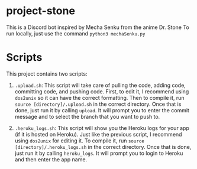 # project-stone
This is a Discord bot inspired by Mecha Senku from the anime Dr. Stone
To run locally, just use the command ```python3 mechaSenku.py```

# Scripts
This project contains two scripts:
1) ```.upload.sh```:  This script will take care of pulling the code, adding code, committing code, and pushing code.
                      First, to edit it, I recommend using ``dos2unix`` so it can have the correct formatting. Then to compile it, run ```source [directory]/.upload.sh``` in the correct directory. Once that is done, just run it by calling ``upload``. It will prompt you to enter the commit message and to select the branch that you want to push to.

2) ```.heroku_logs.sh```: This script will show you the Heroku logs for your app (if it is hosted on Heroku). Just like the previous script, I recommend using ``dos2unix`` for editing                            it. To compile it, run ```source [directory]/.heroku_logs.sh``` in the correct directory. Once that is done, just run it by calling ``heroku_logs``. It will                             prompt you to login to Heroku and then enter the app name.
